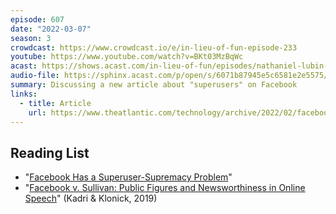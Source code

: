 ```yaml
---
episode: 607
date: "2022-03-07"
season: 3
crowdcast: https://www.crowdcast.io/e/in-lieu-of-fun-episode-233
youtube: https://www.youtube.com/watch?v=BKt03MzBqWc
acast: https://shows.acast.com/in-lieu-of-fun/episodes/nathaniel-lubin-on-facebooks-superuser-problem
audio-file: https://sphinx.acast.com/p/open/s/6071b87945e5c6581e2e5575/e/6229342d8b33ec0013af662f/media.mp3
summary: Discussing a new article about "superusers" on Facebook
links:
  - title: Article
    url: https://www.theatlantic.com/technology/archive/2022/02/facebook-hate-speech-misinformation-superusers/621617/
---
```


## Reading List

- "[Facebook Has a Superuser-Supremacy Problem][article1]"
- "[Facebook v. Sullivan: Public Figures and Newsworthiness in Online Speech][article2]" (Kadri & Klonick, 2019)

[article1]: https://www.theatlantic.com/technology/archive/2022/02/facebook-hate-speech-misinformation-superusers/621617/
[article2]: https://scholarship.law.stjohns.edu/faculty_publications/292/

